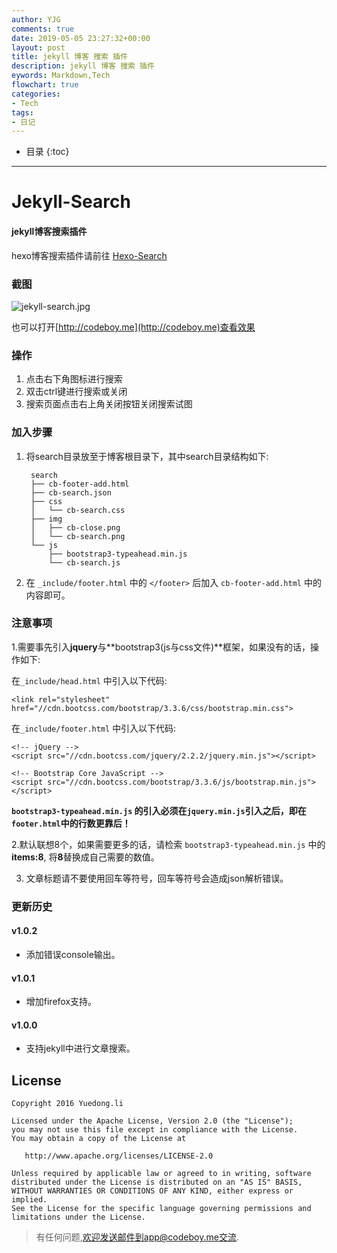 ```yaml
---
author: YJG
comments: true
date: 2019-05-05 23:27:32+00:00
layout: post
title: jekyll 博客 搜索 插件
description: jekyll 博客 搜索 插件
eywords: Markdown,Tech
flowchart: true
categories:
- Tech
tags:
- 日记
---
```

* 目录
{:toc}
---
# Jekyll-Search


#### **jekyll博客搜索插件**

hexo博客搜索插件请前往 [Hexo-Search](https://github.com/androiddevelop/hexo-search)

### 截图

![jekyll-search.jpg](https://www.codeboy.me/img/jekyll-search.jpg)

也可以打开[http://codeboy.me](http://codeboy.me)查看效果

### 操作

1. 点击右下角图标进行搜索
2. 双击ctrl键进行搜索或关闭
3. 搜索页面点击右上角关闭按钮关闭搜索试图

### 加入步骤

1. 将search目录放至于博客根目录下，其中search目录结构如下:

		search
		├── cb-footer-add.html
		├── cb-search.json
		├── css
		│   └── cb-search.css
		├── img
		│   ├── cb-close.png
		│   └── cb-search.png
		└── js
		    ├── bootstrap3-typeahead.min.js
		    └── cb-search.js


2. 在 `_include/footer.html` 中的 `</footer>` 后加入 `cb-footer-add.html` 中的内容即可。 


### 注意事项

1.需要事先引入**jquery**与**bootstrap3(js与css文件)**框架，如果没有的话，操作如下:

在`_include/head.html` 中引入以下代码:

```
<link rel="stylesheet" href="//cdn.bootcss.com/bootstrap/3.3.6/css/bootstrap.min.css">
```
在`_include/footer.html` 中引入以下代码:

```
<!-- jQuery -->
<script src="//cdn.bootcss.com/jquery/2.2.2/jquery.min.js"></script>

<!-- Bootstrap Core JavaScript -->
<script src="//cdn.bootcss.com/bootstrap/3.3.6/js/bootstrap.min.js"></script>
```
**`bootstrap3-typeahead.min.js` 的引入必须在`jquery.min.js`引入之后，即在`footer.html`中的行数更靠后！**

2.默认联想8个，如果需要更多的话，请检索 `bootstrap3-typeahead.min.js` 中的**items:8**, 将**8**替换成自己需要的数值。

3. 文章标题请不要使用回车等符号，回车等符号会造成json解析错误。

### 更新历史

#### v1.0.2

- 添加错误console输出。

#### v1.0.1

- 增加firefox支持。

#### v1.0.0

 - 支持jekyll中进行文章搜索。


## License

```
Copyright 2016 Yuedong.li

Licensed under the Apache License, Version 2.0 (the "License");
you may not use this file except in compliance with the License.
You may obtain a copy of the License at

   http://www.apache.org/licenses/LICENSE-2.0

Unless required by applicable law or agreed to in writing, software
distributed under the License is distributed on an "AS IS" BASIS,
WITHOUT WARRANTIES OR CONDITIONS OF ANY KIND, either express or implied.
See the License for the specific language governing permissions and
limitations under the License.
```

> 有任何问题,欢迎发送邮件到app@codeboy.me交流.
